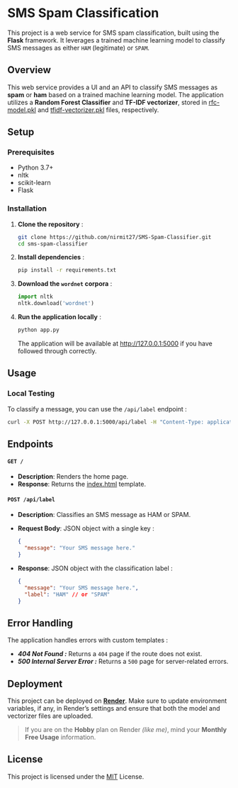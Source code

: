 # SMS Spam Classification

This project is a web service for SMS spam classification, built using the **Flask** framework. It leverages a trained machine learning model to classify SMS messages as either `HAM` (legitimate) or `SPAM`.

## Overview
This web service provides a UI and an API to classify SMS messages as **spam** or **ham** based on a trained machine learning model. The application utilizes a **Random Forest Classifier** and **TF-IDF vectorizer**, stored in [rfc-model.pkl](./rfc-model.pkl) and [tfidf-vectorizer.pkl](./tfidf-vectorizer.pkl) files, respectively.

## Setup

### Prerequisites

* Python 3.7+
* nltk
* scikit-learn
* Flask

### Installation

1. **Clone the repository** :

    ```bash
    git clone https://github.com/nirmit27/SMS-Spam-Classifier.git
    cd sms-spam-classifier
    ```

2. **Install dependencies** :

    ```bash
    pip install -r requirements.txt
    ```

3. **Download the `wordnet` corpora** :
   ```python
   import nltk
   nltk.download('wordnet')
   ```

4. **Run the application locally** :

    ```bash
    python app.py
    ```

    The application will be available at http://127.0.0.1:5000 if you have followed through correctly.

## Usage

### Local Testing

To classify a message, you can use the `/api/label` endpoint :

```bash
curl -X POST http://127.0.0.1:5000/api/label -H "Content-Type: application/json" -d '{"message": "Congratulations! You have won a prize."}'
```

## Endpoints

#### `GET /`

* **Description**: Renders the home page.
* **Response**: Returns the [index.html](./templates/index.html) template.

#### `POST /api/label`

* **Description**: Classifies an SMS message as HAM or SPAM.
* **Request Body**: JSON object with a single key :
  
    ```json
    {
      "message": "Your SMS message here."
    }
    ```

* **Response**: JSON object with the classification label :
  
    ```json
    {
      "message": "Your SMS message here.",
      "label": "HAM" // or "SPAM"
    }
    ```

## Error Handling
The application handles errors with custom templates :

* **_404 Not Found :_** Returns a `404` page if the route does not exist.
* **_500 Internal Server Error :_** Returns a `500` page for server-related errors.

## Deployment
This project can be deployed on [**Render**](https://docs.render.com/free). 
Make sure to update environment variables, if any, in Render’s settings and ensure that both the model and vectorizer files are uploaded.

> If you are on the **Hobby** plan on Render *(like me)*, mind your **Monthly Free Usage** information.

## License
This project is licensed under the [MIT](https://opensource.org/license/mit) License.

